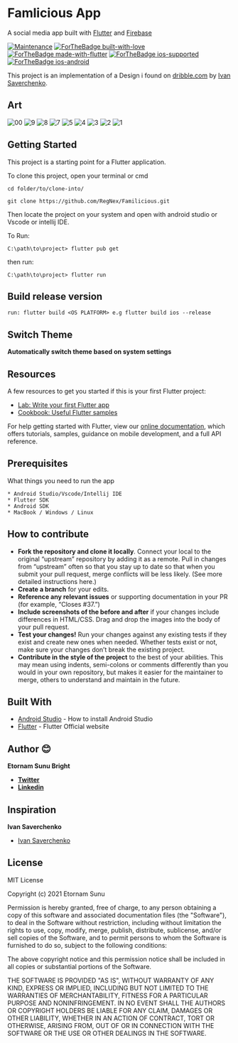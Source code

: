 # Famlicious App

A social media app built with [Flutter](https://flutter.dev) and [Firebase](https://firebase.google.com)

<p align="center">

[![Maintenance](https://img.shields.io/badge/Maintained%3F-yes-green.svg)](https://github.com/RegNex/Familicious/graphs/commit-activity)
[![ForTheBadge built-with-love](http://ForTheBadge.com/images/badges/built-with-love.svg)](https://github.com/RegNex/)
[![ForTheBadge made-with-flutter](https://img.shields.io/badge/flutter-made%20with%20flutter-blue.svg)](https://flutter.dev)
[![ForTheBadge ios-supported](https://img.shields.io/badge/IOS-IOS%20Supported-lightgrey.svg)](https://flutter.dev)
[![ForTheBadge ios-android](https://img.shields.io/badge/android-android%20supported-green.svg)](https://flutter.dev)

</p>

This project is an implementation of a Design i found on [dribble.com](https://dribbble.com/shots/15800627-Famlicious-us-more-together-Social-app) by [Ivan Saverchenko](https://dribbble.com/saverchenko).

## Art

![00](https://user-images.githubusercontent.com/88941146/173450502-31bd352e-4c57-443b-a762-786f1d6699e6.jpeg)
![9](https://user-images.githubusercontent.com/88941146/173450509-4cca6809-82ad-4f93-a354-8f3df2439364.jpeg)
![8](https://user-images.githubusercontent.com/88941146/173450512-35422bf0-5e25-4635-9fb0-fb9242c4b39f.jpeg)
![7](https://user-images.githubusercontent.com/88941146/173450517-58c57a9e-4475-4d02-81a3-c3dad9673ec8.jpeg)
![5](https://user-images.githubusercontent.com/88941146/173450519-be7aab43-a145-48ec-85e4-c805f36c917e.jpeg)
![4](https://user-images.githubusercontent.com/88941146/173450520-3289f93f-2f7d-4478-9d5f-ae92d5ff9396.jpeg)
![3](https://user-images.githubusercontent.com/88941146/173450523-a2e0433c-d05f-4209-bef9-93286578db9c.jpeg)
![2](https://user-images.githubusercontent.com/88941146/173450527-51ac860b-b81d-499f-8e73-4c34bec32bcc.jpeg)
![1](https://user-images.githubusercontent.com/88941146/173450529-db82ca22-5457-424c-96df-c4f1cd1cf583.jpeg)

## Getting Started

This project is a starting point for a Flutter application.

To clone this project,
open your terminal or cmd

```
cd folder/to/clone-into/
```

```
git clone https://github.com/RegNex/Familicious.git
```

Then
locate the project on your system and open with android studio or Vscode or intellij IDE.

To Run:
```
C:\path\to\project> flutter pub get

```
then run:

```
C:\path\to\project> flutter run

```

## Build release version

```
run: flutter build <OS PLATFORM> e.g flutter build ios --release
```


## Switch Theme

**Automatically switch theme based on system settings**

## Resources

A few resources to get you started if this is your first Flutter project:

- [Lab: Write your first Flutter app](https://flutter.io/docs/get-started/codelab)
- [Cookbook: Useful Flutter samples](https://flutter.io/docs/cookbook)

For help getting started with Flutter, view our
[online documentation](https://flutter.io/docs), which offers tutorials,
samples, guidance on mobile development, and a full API reference.

## Prerequisites

What things you need to run the app

```
* Android Studio/Vscode/Intellij IDE
* Flutter SDK
* Android SDK
* MacBook / Windows / Linux
```

## How to contribute

- **Fork the repository and clone it locally**. Connect your local to the original “upstream” repository by adding it as a remote. Pull in changes from “upstream” often so that you stay up to date so that when you submit your pull request, merge conflicts will be less likely. (See more detailed instructions here.)
- **Create a branch** for your edits.
- **Reference any relevant issues** or supporting documentation in your PR (for example, “Closes #37.”)
- **Include screenshots of the before and after** if your changes include differences in HTML/CSS. Drag and drop the images into the body of your pull request.
- **Test your changes!** Run your changes against any existing tests if they exist and create new ones when needed. Whether tests exist or not, make sure your changes don’t break the existing project.
- **Contribute in the style of the project** to the best of your abilities. This may mean using indents, semi-colons or comments differently than you would in your own repository, but makes it easier for the maintainer to merge, others to understand and maintain in the future.

## Built With

- [Android Studio](https://developer.android.com/studio/install) - How to install Android Studio
- [Flutter](https://flutter.io) - Flutter Official website

## Author 😊

**Etornam Sunu Bright**

- [**Twitter**](https://bit.ly/3ivb9GC)
- [**Linkedin**](https://bit.ly/3iyxOl8)

## Inspiration

**Ivan Saverchenko**

- [Ivan Saverchenko](https://dribbble.com/saverchenko)

## License

MIT License

Copyright (c) 2021 Etornam Sunu

Permission is hereby granted, free of charge, to any person obtaining a copy
of this software and associated documentation files (the "Software"), to deal
in the Software without restriction, including without limitation the rights
to use, copy, modify, merge, publish, distribute, sublicense, and/or sell
copies of the Software, and to permit persons to whom the Software is
furnished to do so, subject to the following conditions:

The above copyright notice and this permission notice shall be included in all
copies or substantial portions of the Software.

THE SOFTWARE IS PROVIDED "AS IS", WITHOUT WARRANTY OF ANY KIND, EXPRESS OR
IMPLIED, INCLUDING BUT NOT LIMITED TO THE WARRANTIES OF MERCHANTABILITY,
FITNESS FOR A PARTICULAR PURPOSE AND NONINFRINGEMENT. IN NO EVENT SHALL THE
AUTHORS OR COPYRIGHT HOLDERS BE LIABLE FOR ANY CLAIM, DAMAGES OR OTHER
LIABILITY, WHETHER IN AN ACTION OF CONTRACT, TORT OR OTHERWISE, ARISING FROM,
OUT OF OR IN CONNECTION WITH THE SOFTWARE OR THE USE OR OTHER DEALINGS IN THE
SOFTWARE.
